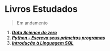# Livros Estudados

> Em andamento

1. [***Data Science do zero***](https://edisciplinas.usp.br/pluginfile.php/5742167/mod_resource/content/1/Data%20Science%20do%20zero%20-%20Primeiras%20regras.pdf)
2. [***Python - Escreva seus primeiros programas***](https://www.amazon.com.br/Python-Escreva-seus-primeiros-programas-ebook/dp/B019P9HP8Q/ref=sr_1_1?crid=32WBFTD3X9JHQ&dib=eyJ2IjoiMSJ9.OXZSoe1P3HXUOj3MVC3Hx9pfwq2ZSx2vnoHDiWKvTvBot3qorcp-TfZXwyKTZ7tonNk18WCkVc4yeVECcAc3zA.jFFixuy51X5z2V_NeJZw32GQUrMAi7H5knX2C6Er8Qo&dib_tag=se&keywords=python+escreva+seus+primeiros+programas&qid=1726019583&sprefix=python+escre%2Caps%2C220&sr=8-1)
3. [***Introdução à Linguagem SQL***]((https://www.amazon.com.br/Introdu%C3%A7%C3%A3o-Linguagem-SQL-Abordagem-Iniciantes/dp/8575225014/?_encoding=UTF8&pd_rd_w=Kcwqs&content-id=amzn1.sym.98ae78be-f8fa-4df0-a069-3e76f468dc13%3Aamzn1.symc.ee4c414f-039b-458d-a009-4479557ca47b&pf_rd_p=98ae78be-f8fa-4df0-a069-3e76f468dc13&pf_rd_r=1KCWQ06794QY809HR07Y&pd_rd_wg=vMZRJ&pd_rd_r=76ec0aac-4db9-4700-94ee-bbbd32f3af20&ref_=pd_hp_d_btf_ci_mcx_mr_hp_d))
